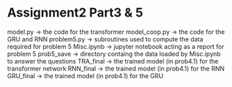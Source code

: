 # Assignment2 Part3 & 5

model.py      -> the code for the transformer
model_coop.py -> the code for the GRU and RNN
problem5.py   -> subroutines used to compute the data required for problem 5
Misc.ipynb    -> jupyter notebook acting as a report for problem 5
prob5_save    -> directory containg the data loaded by Misc.ipynb to answer the questions
TRA_final     -> the trained model (in prob4.1) for the transformer network
RNN_final     -> the trained model (in prob4.1) for the RNN
GRU_final     -> the trained model (in prob4.1) for the GRU
